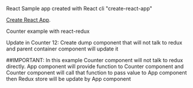 React Sample app created with React cli "create-react-app"


[Create React App](https://github.com/facebookincubator/create-react-app).

Counter example with react-redux

Update in Counter 12:
Create dump component that will not talk to redux and parent container component will update it

##IMPORTANT:
In this example Counter component will not talk to redux directly.
App component will provide function to Counter component and Counter component
will call that function to pass value to App component then Redux store will be
update by App component